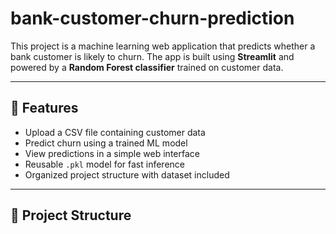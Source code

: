 # bank-customer-churn-prediction

This project is a machine learning web application that predicts whether a bank customer is likely to churn. The app is built using **Streamlit** and powered by a **Random Forest classifier** trained on customer data.

---

## 🚀 Features

- Upload a CSV file containing customer data
- Predict churn using a trained ML model
- View predictions in a simple web interface
- Reusable `.pkl` model for fast inference
- Organized project structure with dataset included

---

## 📂 Project Structure

